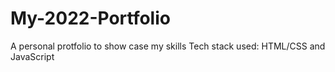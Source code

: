 # My-2022-Portfolio
A personal protfolio to show case my skills 
Tech stack used: HTML/CSS and JavaScript
